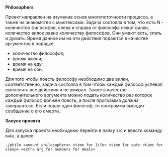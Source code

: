   **Philosophers**
  
  Проект направлен на изучение основ многопоточности процесса, а также на знакомство с мьютексами.
  Задача состояла в том, что есть N - количество философов, слева и справа от философа лежат вилки, количество вилок равно количеству философов.
  Они умеют есть, спать и думать. Время данное им на эти действия подаются в качестве аргументов в порядке:
   - количество философов;
   - время жизни;
   - время на еду;
   - время на сон.
   
   Для того чтобы поесть философу необходимо две вилки, соответственно, задача состояла в том чтобы каждый философ успевал выполнять все действия и не умирал.
   Также в качестве дополнительного аргумента можно подать количество раз которое каждый философ должен поесть, а после программа должна завершиться. 
   Если подан один философ, то программа выводит сообщение о его смерти.

**Запуск проекта**

Для запуска проекта необходимо перейти в папку src и ввести команду `make`, а далее:

`./philo <amount philosophers> <time for life> <time for eat> <time for sleep> <extra arg for numbers for meals>`
